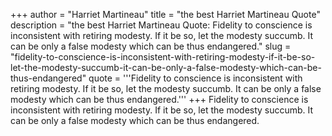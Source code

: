 +++
author = "Harriet Martineau"
title = "the best Harriet Martineau Quote"
description = "the best Harriet Martineau Quote: Fidelity to conscience is inconsistent with retiring modesty. If it be so, let the modesty succumb. It can be only a false modesty which can be thus endangered."
slug = "fidelity-to-conscience-is-inconsistent-with-retiring-modesty-if-it-be-so-let-the-modesty-succumb-it-can-be-only-a-false-modesty-which-can-be-thus-endangered"
quote = '''Fidelity to conscience is inconsistent with retiring modesty. If it be so, let the modesty succumb. It can be only a false modesty which can be thus endangered.'''
+++
Fidelity to conscience is inconsistent with retiring modesty. If it be so, let the modesty succumb. It can be only a false modesty which can be thus endangered.
